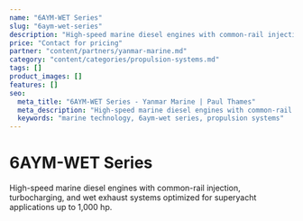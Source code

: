 ```yaml
---
name: "6AYM-WET Series"
slug: "6aym-wet-series"
description: "High-speed marine diesel engines with common-rail injection, turbocharging, and wet exhaust systems optimized for superyacht applications up to 1,000 hp."
price: "Contact for pricing"
partner: "content/partners/yanmar-marine.md"
category: "content/categories/propulsion-systems.md"
tags: []
product_images: []
features: []
seo:
  meta_title: "6AYM-WET Series - Yanmar Marine | Paul Thames"
  meta_description: "High-speed marine diesel engines with common-rail injection, turbocharging, and wet exhaust systems optimized for superyacht applications up to 1,000 "
  keywords: "marine technology, 6aym-wet series, propulsion systems"
---
```


# 6AYM-WET Series

High-speed marine diesel engines with common-rail injection, turbocharging, and wet exhaust systems optimized for superyacht applications up to 1,000 hp.




